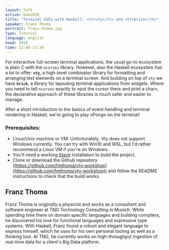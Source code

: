 ```yaml
---
layout: talk
active: bob2018
title: "Terminal GUIs with Haskell: <tt>vty</tt> and <tt>brick</tt>"
speaker: Franz Thoma
portrait: franz-thoma.jpg
type: Tutorial
language: english
head: 2018
time: 12:00-13:30
---
```


For interactive full-screen terminal applications, the usual go-to ecosystem is
plain C with the `ncurses` library. However, also the Haskell ecosystem has a
lot to offer: **`vty`**, a high-level combinator library for formatting and
arranging text elements on a terminal screen. And building on top of `vty` we
have **`brick`**, a library for layouting terminal applications from widgets.
Where you need to tell `ncurses` exactly to »put the cursor there and print a
char«, the declarative approach of these libraries is much safer and easier to
manage.

After a short introduction to the basics of event handling and terminal
rendering in Haskell, we're going to play »Pong« on the terminal!

### Prerequisites:

* Linux/Unix machine or VM: Unfortunately, Vty does not support
  Windows currently. You can try with Win10 and WSL, but I'd rather
  recommend a Linux VM if you're on Windows.
* You'll need a working [Stack](http://haskellstack.org/) installation to
  build the project.
* Clone or download the Github repository
  ([https://github.com/fmthoma/vty-workshop](https://github.com/fmthoma/vty-workshop))
  and follow the README instructions to check that the build works.

## Franz Thoma

Franz Thoma is originally a physicist and works as a consultant and software
engineer at TNG Technology Consulting in Munich. While spending time there on
domain specific languages and building compilers, he discovered his love for
functional languages and expressive type systems. With Haskell, Franz found a
robust and elegant language to express himself, which he uses for his own
personal tooling as well as a thinking tool. At TNG, he currently works on
high-throughput ingestion of real-time data for a client's Big Data platform.
